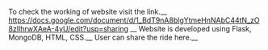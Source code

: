 To check the working of website visit the link.__
https://docs.google.com/document/d/1_BdT9nA8blgYtmeHnNAbC44tN_zO8zlIhrwXAeA-4yU/edit?usp=sharing
__
Website is developed using Flask, MongoDB, HTML, CSS.__
User can share the ride here.__
